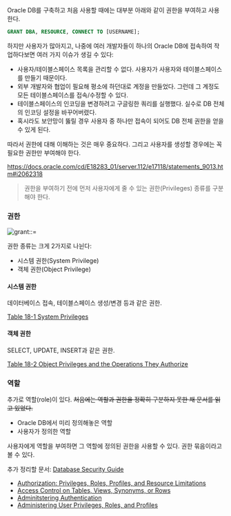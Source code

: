 Oracle DB를 구축하고 처음 사용할 때에는 대부분 아래와 같이 권한을 부여하고 사용한다.

```sql
GRANT DBA, RESOURCE, CONNECT TO [USERNAME];
```

하지만 사용자가 많아지고, 나중에 여러 개발자들이 하나의 Oracle DB에 접속하여 작업하다보면 여러 가지 이슈가 생길 수 있다:
- 사용자/테이블스페이스 목록을 관리할 수 없다. 사용자가 사용자와 테이블스페이스를 만들기 때문이다.
- 외부 개발자와 협업이 필요해 평소에 하던대로 계정을 만들었다. 그런데 그 계정도 모든 테이블스페이스를 접속/수정할 수 있다.
- 테이블스페이스의 인코딩을 변경하려고 구글링한 쿼리를 실행했다. 실수로 DB 전체의 인코딩 설정을 바꾸어버렸다.
- 혹시라도 보안망이 뚫릴 경우 사용자 중 하나만 접속이 되어도 DB 전체 권한을 얻을 수 있게 된다.

따라서 권한에 대해 이해하는 것은 매우 중요하다. 그리고 사용자를 생성할 경우에는 꼭 필요한 권한만 부여해야 한다.


https://docs.oracle.com/cd/E18283_01/server.112/e17118/statements_9013.htm#i2062318

> 권한을 부여하기 전에 먼저 사용자에게 줄 수 있는 권한(Privileges) 종류를 구분해야 한다.

### 권한

![grant::=](https://docs.oracle.com/cd/E18283_01/server.112/e17118/img/grant.gif)

권한 종류는 크게 2가지로 나뉜다:
- 시스템 권한(System Privilege)
- 객체 권한(Object Privilege)

#### 시스템 권한

데이터베이스 접속, 테이블스페이스 생성/변경 등과 같은 권한.

[Table 18-1 System Privileges](https://docs.oracle.com/cd/E18283_01/server.112/e17118/statements_9013.htm#BABEFFEE)

#### 객체 권한

SELECT, UPDATE, INSERT과 같은 권한.

[Table 18-2 Object Privileges and the Operations They Authorize](https://docs.oracle.com/cd/E18283_01/server.112/e17118/statements_9013.htm#BGBCIIEG)

### 역할

추가로 역할(role)이 있다. ~~처음에는 역할과 권한을 정확히 구분하지 못한 채 문서를 읽고 있었다.~~
- Oracle DB에서 미리 정의해놓은 역할
- 사용자가 정의한 역할

사용자에게 역할을 부여하면 그 역할에 정의된 권한을 사용할 수 있다. 권한 묶음이라고 볼 수 있다.



추가 정리할 문서: [Database Security Guide](https://docs.oracle.com/cd/B19306_01/network.102/b14266/toc.htm)
- [Authorization: Privileges, Roles, Profiles, and Resource Limitations](https://docs.oracle.com/cd/B19306_01/network.102/b14266/authoriz.htm#DBSEG50000)
- [Access Control on Tables, Views, Synonyms, or Rows](https://docs.oracle.com/cd/B19306_01/network.102/b14266/accessre.htm#CHDDGEJG)
- [Adminitstering Authentication](https://docs.oracle.com/cd/B19306_01/network.102/b14266/admnauth.htm#DBSEG02401)
- [Administering User Privileges, Roles, and Profiles](https://docs.oracle.com/cd/B19306_01/network.102/b14266/admusers.htm#DBSEG10000)
